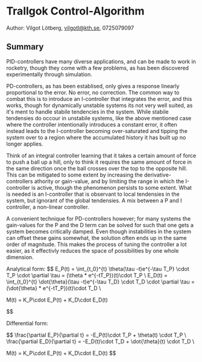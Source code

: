 # Trallgok Control-Algorithm
Author: Vilgot Lötberg, vilgotl@kth.se, 0725079097

<h2>Summary</h2>
PID-controllers have many diverse applications, and can be made to work in rocketry, though they come with a few problems, as has been discovered experimentally through simulation.



PD-controllers, as has been establised, only gives a response linearly proportional to the error. No error, no correction. The common way to combat this is to introduce an I-controller that integrates the error, and this works, though for dynamically unstable systems its not very well suited, as it's ment to handle stabile tendencies in the system. While stabile tendensies do occour in unstabile systems, like the above mentioned case where the controller intentionally introduces a constant error, it often instead leads to the I-controller becoming over-saturated and tipping the system over to a region where the accumulated history it has built up no longer applies. 

Think of an integral controller learning that it takes a certain amount of force to push a ball up a hill, only to think it requires the same amount of force in the same direction once the ball crosses over the top to the opposite hill. This can be mitigated to some extent by increasing the derivative-controllers athority or gain-value, and by limiting the range in which the I-controller is active, though the phenomenon persists to some extent. What is needed is an I-controller that is observant to local tendensies in the system, but ignorant of the global tendensies. A mix between a P and I controller, a non-linear controller.

A convenient technique for PD-controllers however; for many systems the gain-values for the P and the D term can be solved for such that one gets a system becomes critically damped. Even though instabilities in the system can offset these gains somewhat, the solution often ends up in the same order of magnitude. This makes the process of tuning the controller a lot easier, as it effectivly reduces the space of possibilities by one whole dimension.



Analytical form:
$$
E_P(t) = \int_{t_0}^{t} \theta(\tau -t)e^{-\tau T_P} \cdot T_P \cdot  \partial \tau  = (\theta * e^{-tT_P})(t)\cdot T_P \\
E_D(t) = \int_{t_0}^{t} \dot{\theta}(\tau -t)e^{-\tau T_D} \cdot T_D \cdot \partial \tau = (\dot{\theta} * e^{-tT_P})(t)\cdot T_D \\

M(t) = K_P\cdot E_P(t) + K_D\cdot  E_D(t)

$$

Differential form:

$$
\frac{\partial E_P}{\partial t} = -E_P(t)\cdot T_P + \theta(t) \cdot T_P \\
\frac{\partial E_D}{\partial t} = -E_D(t)\cdot T_D + \dot{\theta}(t) \cdot T_D \\

M(t) = K_P\cdot E_P(t) + K_D\cdot E_D(t)
$$